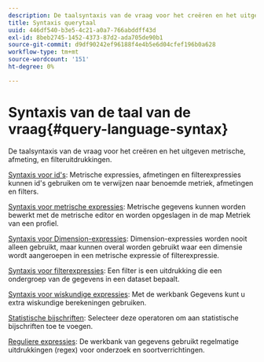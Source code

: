 ```yaml
---
description: De taalsyntaxis van de vraag voor het creëren en het uitgeven metrische, afmeting, en filteruitdrukkingen.
title: Syntaxis querytaal
uuid: 446df540-b3e5-4c21-a0a7-766abddff43d
exl-id: 8beb2745-1452-4373-87d2-ada705de90b1
source-git-commit: d9df90242ef96188f4e4b5e6d04cfef196b0a628
workflow-type: tm+mt
source-wordcount: '151'
ht-degree: 0%

---
```


# Syntaxis van de taal van de vraag{#query-language-syntax}

De taalsyntaxis van de vraag voor het creëren en het uitgeven metrische, afmeting, en filteruitdrukkingen.

[Syntaxis voor id&#39;s](../c-qry-lang-syntx/c-syntx-id.md): Metrische expressies, afmetingen en filterexpressies kunnen id&#39;s gebruiken om te verwijzen naar benoemde metriek, afmetingen en filters.

[Syntaxis voor metrische expressies](../c-qry-lang-syntx/c-syntx-mtrc-exp.md): Metrische gegevens kunnen worden bewerkt met de metrische editor en worden opgeslagen in de map Metriek van een profiel.

[Syntaxis voor Dimension-expressies](../c-qry-lang-syntx/c-syntx-dim-exp.md): Dimension-expressies worden nooit alleen gebruikt, maar kunnen overal worden gebruikt waar een dimensie wordt aangeroepen in een metrische expressie of filterexpressie.

[Syntaxis voor filterexpressies](../c-qry-lang-syntx/c-syntx-fltr-exp.md): Een filter is een uitdrukking die een ondergroep van de gegevens in een dataset bepaalt.

[Syntaxis voor wiskundige expressies](../c-qry-lang-syntx/c-math-expressions.md): Met de werkbank Gegevens kunt u extra wiskundige berekeningen gebruiken.

[Statistische bijschriften](../c-qry-lang-syntx/c-statistical-callouts.md): Selecteer deze operatoren om aan statistische bijschriften toe te voegen.

[Reguliere expressies](../c-qry-lang-syntx/c-search-regex.md): De werkbank van gegevens gebruikt regelmatige uitdrukkingen (regex) voor onderzoek en soortverrichtingen.
